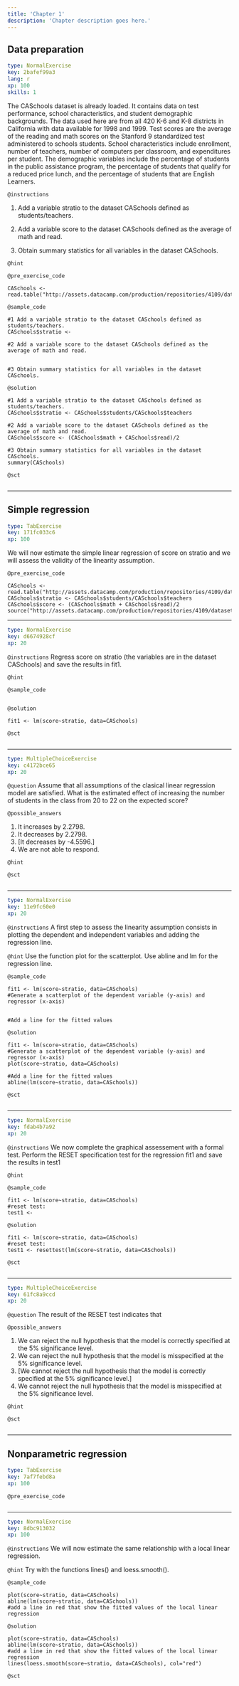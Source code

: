 ```yaml
---
title: 'Chapter 1'
description: 'Chapter description goes here.'
---
```


## Data preparation

```yaml
type: NormalExercise
key: 2bafef99a3
lang: r
xp: 100
skills: 1
```

The CASchools dataset is already loaded. It contains data on test performance, school characteristics, and student demographic backgrounds. The data used here are from all 420 K-6 and K-8 districts in California with data available for 1998 and 1999. Test scores are the average of the reading and math scores on the Stanford 9 standardized test administered to schools students. School characteristics include enrollment, number of teachers, number of computers per classroom, and expenditures per student. The demographic variables include the percentage of students in the public assistance program, the percentage of students that qualify for a reduced price lunch, and the percentage of students that are English Learners.

`@instructions`
1) Add a variable stratio to the dataset CASchools defined as students/teachers.

2) Add a variable score to the dataset CASchools defined as the average of math and read.

3) Obtain summary statistics for all variables in the dataset CASchools.

`@hint`


`@pre_exercise_code`
```{r}
CASchools <- read.table("http://assets.datacamp.com/production/repositories/4109/datasets/58d484cd9aa9884502caf2e43cd1db69ab569f89/CASchools.txt")
```

`@sample_code`
```{r}
#1 Add a variable stratio to the dataset CASchools defined as students/teachers.
CASchools$stratio <- 

#2 Add a variable score to the dataset CASchools defined as the average of math and read.


#3 Obtain summary statistics for all variables in the dataset CASchools.

```

`@solution`
```{r}
#1 Add a variable stratio to the dataset CASchools defined as students/teachers.
CASchools$stratio <- CASchools$students/CASchools$teachers

#2 Add a variable score to the dataset CASchools defined as the average of math and read.
CASchools$score <- (CASchools$math + CASchools$read)/2

#3 Obtain summary statistics for all variables in the dataset CASchools.
summary(CASchools)

```

`@sct`
```{r}

```

---

## Simple regression

```yaml
type: TabExercise
key: 171fc033c6
xp: 100
```

We will now estimate the simple linear regression of score on stratio and we will assess the validity of the linearity assumption.

`@pre_exercise_code`
```{r}
CASchools <- read.table("http://assets.datacamp.com/production/repositories/4109/datasets/58d484cd9aa9884502caf2e43cd1db69ab569f89/CASchools.txt")
CASchools$stratio <- CASchools$students/CASchools$teachers
CASchools$score <- (CASchools$math + CASchools$read)/2
source("http://assets.datacamp.com/production/repositories/4109/datasets/2452ec47ee5ae7d60fcadf8ab51780a5a0244e2c/resettest.R")
```

***

```yaml
type: NormalExercise
key: d6674928cf
xp: 20
```

`@instructions`
Regress score on stratio (the variables are in the dataset CASchools) and save the results in fit1.

`@hint`


`@sample_code`
```{r}

```

`@solution`
```{r}
fit1 <- lm(score~stratio, data=CASchools)
```

`@sct`
```{r}

```

***

```yaml
type: MultipleChoiceExercise
key: c4172bce65
xp: 20
```

`@question`
Assume that all assumptions of the clasical linear regression model are satisfied. What is the estimated effect of increasing the number of students in the class from 20 to 22 on the expected score?

`@possible_answers`
1. It increases by 2.2798. 
2. It decreases by 2.2798.
3. [It decreases by -4.5596.]
4. We are not able to respond.

`@hint`


`@sct`
```{r}

```

***

```yaml
type: NormalExercise
key: 11e9fc60e0
xp: 20
```

`@instructions`
A first step to assess the linearity assumption consists in plotting the dependent and independent variables and adding the regression line.

`@hint`
Use the function plot for the scatterplot. Use abline and lm for the regression line.

`@sample_code`
```{r}
fit1 <- lm(score~stratio, data=CASchools)
#Generate a scatterplot of the dependent variable (y-axis) and regressor (x-axis)


#Add a line for the fitted values

```

`@solution`
```{r}
fit1 <- lm(score~stratio, data=CASchools)
#Generate a scatterplot of the dependent variable (y-axis) and regressor (x-axis)
plot(score~stratio, data=CASchools)

#Add a line for the fitted values
abline(lm(score~stratio, data=CASchools))

```

`@sct`
```{r}

```

***

```yaml
type: NormalExercise
key: fdab4b7a92
xp: 20
```

`@instructions`
We now complete the graphical assessement with a formal test. Perform the RESET specification test for the regression fit1 and save the results in test1

`@hint`


`@sample_code`
```{r}
fit1 <- lm(score~stratio, data=CASchools)
#reset test:
test1 <- 
```

`@solution`
```{r}
fit1 <- lm(score~stratio, data=CASchools)
#reset test:
test1 <- resettest(lm(score~stratio, data=CASchools))
```

`@sct`
```{r}

```

***

```yaml
type: MultipleChoiceExercise
key: 61fc8a9ccd
xp: 20
```

`@question`
The result of the RESET test indicates that

`@possible_answers`
1. We can reject the null hypothesis that the model is correctly specified at the 5% significance level.
2. We can reject the null hypothesis that the model is misspecified at the 5% significance level.
3. [We cannot reject the null hypothesis that the model is correctly specified at the 5% significance level.]
4. We cannot reject the null hypothesis that the model is misspecified at the 5% significance level.

`@hint`


`@sct`
```{r}

```

---

## Nonparametric regression

```yaml
type: TabExercise
key: 7af7febd8a
xp: 100
```



`@pre_exercise_code`
```{r}

```

***

```yaml
type: NormalExercise
key: 8dbc913032
xp: 100
```

`@instructions`
We will now estimate the same relationship with a local linear regression.

`@hint`
Try with the functions lines() and loess.smooth().

`@sample_code`
```{r}
plot(score~stratio, data=CASchools)
abline(lm(score~stratio, data=CASchools))
#add a line in red that show the fitted values of the local linear regression

```

`@solution`
```{r}
plot(score~stratio, data=CASchools)
abline(lm(score~stratio, data=CASchools))
#add a line in red that show the fitted values of the local linear regression
lines(loess.smooth(score~stratio, data=CASchools), col="red")
```

`@sct`
```{r}

```
